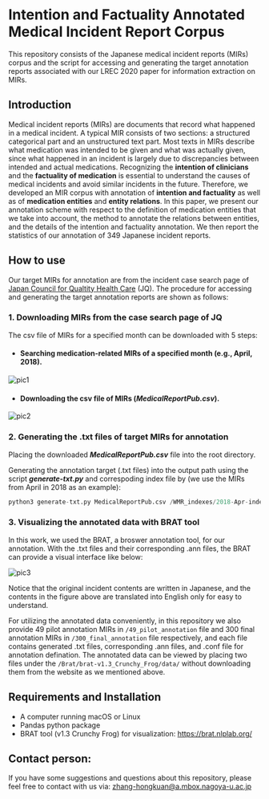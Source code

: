 # Intention and Factuality Annotated Medical Incident Report Corpus
This repository consists of the Japanese medical incident reports (MIRs) corpus and the script for accessing and generating the target annotation reports associated with our LREC 2020 paper for information extraction on MIRs.

## Introduction
Medical incident reports (MIRs) are documents that record what happened in a medical incident. A typical MIR consists of two sections: a structured categorical part and an unstructured text part. Most texts in MIRs describe what medication was intended to be given and what was actually given, since what happened in an incident is largely due to discrepancies between intended and actual medications. Recognizing the **intention of clinicians** and the **factuality of medication** is essential to understand the causes of medical incidents and avoid similar incidents in the future. Therefore, we developed an MIR corpus with annotation of **intention and factuality** as well as of **medication entities** and **entity relations**. In this paper, we present our annotation scheme with respect to the definition of medication entities that we take into account, the method to annotate the relations between entities, and the details of the intention and factuality annotation. We then report the statistics of our annotation of 349 Japanese incident reports.  

## How to use
Our target MIRs for annotation are from the incident case search page of [Japan Council for Qualtity Health Care](http://www.med-safe.jp/mpsearch/SearchReport.action) (JQ). The procedure for accessing and generating the target annotation reports are shown as follows:

### 1. Downloading MIRs from the case search page of JQ
The csv file of MIRs for a specified month can be downloaded with 5 steps:
* #### Searching medication-related MIRs of a specified month (e.g., April, 2018).
![pic1](https://github.com/zhkleciel/JQMIR/blob/master/pics/pic1.png)
* #### Downloading the csv file of MIRs (***MedicalReportPub.csv***).
![pic2](https://github.com/zhkleciel/JQMIR/blob/master/pics/pic2.png)

### 2. Generating the .txt files of target MIRs for annotation

Placing the downloaded ***MedicalReportPub.csv*** file into the root directory.

Generating the annotation target (.txt files) into the output path using the script ***generate-txt.py*** and correspoding index file by (we use the MIRs from April in 2018 as an example):
```python
python3 generate-txt.py MedicalReportPub.csv /WMR_indexes/2018-Apr-indexes.txt /output/path
```

### 3. Visualizing the annotated data with BRAT tool
In this work, we used the BRAT, a broswer annotation tool, for our annotation. With the .txt files and their corresponding .ann files, the BRAT can provide a visual interface like below:

![pic3](https://github.com/zhkleciel/JQMIR/blob/master/pics/mir-in-brat.png)

Notice that the original incident contents are written in Japanese, and the contents in the figure above are translated into English only for easy to understand. 

For utilizing the annotated data conveniently, in this repository we also provide 49 pilot annotation MIRs in `/49_pilot_annotation` file and 300 final annotation MIRs in `/300_final_annotation` file respectively, and each file contains generated .txt files, corresponding .ann files, and .conf file for annotation defination. The annotated data can be viewed by placing two files under the `/Brat/brat-v1.3_Crunchy_Frog/data/` without downloading them from the website as we mentioned above.

## Requirements and Installation
* A computer running macOS or Linux
* Pandas python package
* BRAT tool (v1.3 Crunchy Frog) for visualization: https://brat.nlplab.org/

## Contact person:
If you have some suggestions and questions about this repository, please feel free to contact with us via: zhang-hongkuan@a.mbox.nagoya-u.ac.jp

